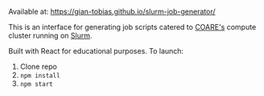 Available at: https://gian-tobias.github.io/slurm-job-generator/

This is an interface for generating job scripts catered to <a href="https://asti.dost.gov.ph/projects/coare/">COARE's</a> compute cluster running on <a href="https://slurm.schedmd.com/documentation.html">Slurm</a>.

Built with React for educational purposes.
To launch:

1. Clone repo
1. `npm install`
1. `npm start`
